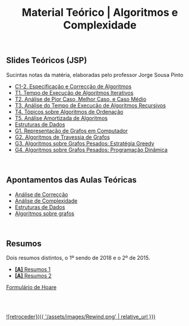 <br>

<h1 align="center">Material Teórico | Algoritmos e Complexidade</h1>

<br>

## Slides Teóricos (JSP)
Sucintas notas da matéria, elaboradas pelo professor Jorge Sousa Pinto
* [C1-2. Especificação e Correcção de Algoritmos](C1-2.pdf)
* [T1. Tempo de Execução de Algoritmos Iterativos](T1.pdf)
* [T2. Análise de Pior Caso, Melhor Caso, e Caso Médio](T2.pdf)
* [T3. Análise do Tempo de Execução de Algoritmos Recursivos](T3.pdf)
* [T4. Tópicos sobre Algoritmos de Ordenação](T4.pdf)
* [T5. Análise Amortizada de Algoritmos](T5.pdf)
* [Estruturas de Dados](EstruturasDados.pdf)
* [G1. Representação de Grafos em Computador](G1.pdf)
* [G2. Algoritmos de Travessia de Grafos](G2.pdf)
* [G3. Algoritmos sobre Grafos Pesados: Estratégia Greedy](G3.pdf)
* [G4. Algoritmos sobre Grafos Pesados: Programação Dinâmica](G4.pdf)

<br>

## Apontamentos das Aulas Teóricas 
* [Análise de Correcção](Correccao.pdf)
* [Análise de Complexidade](Complexidade.pdf)
* [Estruturas de Dados](Estruturas.pdf)
* [Algoritmos sobre grafos](Grafos.pdf)

<br>

## Resumos
Dois resumos distintos, o 1º sendo de 2018 e o 2º de 2015.
* [**[A]** Resumos 1](resumos1.pdf)
* [**[A]** Resumos 2](resumos2.pdf)

[Formulário de Hoare](Formulario_Hoare.pdf)

<br><br>

[![retroceder]({{ '/assets/images/Rewind.png' | relative_url }})](https://david81820.github.io/Recursos-LCC/AlgComp)
